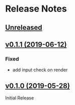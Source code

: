 # Release Notes

## [Unreleased](https://github.com/ixocreate/quill-renderer/compare/0.1.0...develop)

## [v0.1.1 (2019-06-12)](https://github.com/ixocreate/schema-package/compare/0.1.0...0.1.1)
### Fixed
- add input check on render

## [v0.1.0 (2019-05-28)](https://github.com/ixocreate/schema-package/compare/master...0.1.0)
Initial Release

